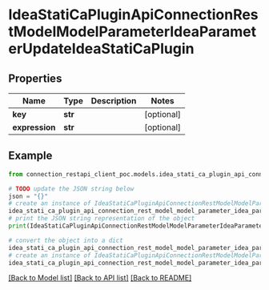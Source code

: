 # IdeaStatiCaPluginApiConnectionRestModelModelParameterIdeaParameterUpdateIdeaStatiCaPlugin


## Properties

Name | Type | Description | Notes
------------ | ------------- | ------------- | -------------
**key** | **str** |  | [optional] 
**expression** | **str** |  | [optional] 

## Example

```python
from connection_restapi_client_poc.models.idea_stati_ca_plugin_api_connection_rest_model_model_parameter_idea_parameter_update_idea_stati_ca_plugin import IdeaStatiCaPluginApiConnectionRestModelModelParameterIdeaParameterUpdateIdeaStatiCaPlugin

# TODO update the JSON string below
json = "{}"
# create an instance of IdeaStatiCaPluginApiConnectionRestModelModelParameterIdeaParameterUpdateIdeaStatiCaPlugin from a JSON string
idea_stati_ca_plugin_api_connection_rest_model_model_parameter_idea_parameter_update_idea_stati_ca_plugin_instance = IdeaStatiCaPluginApiConnectionRestModelModelParameterIdeaParameterUpdateIdeaStatiCaPlugin.from_json(json)
# print the JSON string representation of the object
print(IdeaStatiCaPluginApiConnectionRestModelModelParameterIdeaParameterUpdateIdeaStatiCaPlugin.to_json())

# convert the object into a dict
idea_stati_ca_plugin_api_connection_rest_model_model_parameter_idea_parameter_update_idea_stati_ca_plugin_dict = idea_stati_ca_plugin_api_connection_rest_model_model_parameter_idea_parameter_update_idea_stati_ca_plugin_instance.to_dict()
# create an instance of IdeaStatiCaPluginApiConnectionRestModelModelParameterIdeaParameterUpdateIdeaStatiCaPlugin from a dict
idea_stati_ca_plugin_api_connection_rest_model_model_parameter_idea_parameter_update_idea_stati_ca_plugin_from_dict = IdeaStatiCaPluginApiConnectionRestModelModelParameterIdeaParameterUpdateIdeaStatiCaPlugin.from_dict(idea_stati_ca_plugin_api_connection_rest_model_model_parameter_idea_parameter_update_idea_stati_ca_plugin_dict)
```
[[Back to Model list]](../README.md#documentation-for-models) [[Back to API list]](../README.md#documentation-for-api-endpoints) [[Back to README]](../README.md)


